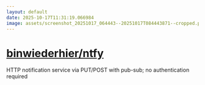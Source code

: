```yaml
---
layout: default
date: 2025-10-17T11:31:19.066984
image: assets/screenshot_20251017_064443--20251017T084443871--cropped.png
---
```


# [binwiederhier/ntfy](https://github.com/binwiederhier/ntfy/)

HTTP notification service via PUT/POST with pub-sub; no authentication required
